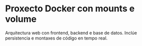 # Proxecto Docker con mounts e volume

Arquitectura web con frontend, backend e base de datos. Inclúe persistencia e montaxes de código en tempo real.